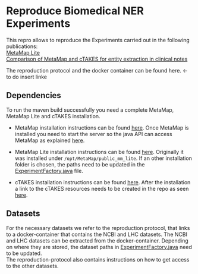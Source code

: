 # Reproduce Biomedical NER Experiments

This repro allows to reproduce the Experiments carried out in the following publications:  
[MetaMap Lite](https://academic.oup.com/jamia/article/24/4/841/2961848)  
[Comparison of MetaMap and cTAKES for entity extraction in clinical notes](https://www.ncbi.nlm.nih.gov/pmc/articles/PMC6157281/)   
  
The reproduction protocol and the docker container can be found here. <- to do insert linke

## Dependencies
To run the maven build successfully you need a complete MetaMap, MetaMap Lite and cTAKES installation.
* MetaMap installation instructions can be found [here](https://metamap.nlm.nih.gov/JavaApi.shtml). Once MetaMap is installed you need to start the server so the java API can access MetaMap as explained [here](https://metamap.nlm.nih.gov/Docs/README_javaapi.shtml).

* MetaMap Lite installation instructions can be found [here](https://metamap.nlm.nih.gov/MetaMapLite.shtml). Originally it was installed under `/opt/MetaMap/public_mm_lite`. If an other installation folder is chosen, the paths need to be updated in the [ExperimentFactory.java](src/main/java/biomed/ner/evaluation/ExperimentFactory.java) file.

* cTAKES installation instructions can be found [here](https://cwiki.apache.org/confluence/display/CTAKES/cTAKES+4.0+User+Install+Guide). After the installation a link to the cTAKES resources needs to be created in the repo as seen [here](src/main/resources).


## Datasets

For the necessary datasets we refer to the reproduction protocol, that links to a docker-container that contains the NCBI and LHC datasets.
The NCBI and LHC datasets can be extracted from the docker-container. Depending on where they are stored, the dataset paths in [ExperimentFactory.java](src/main/java/biomed/ner/evaluation/ExperimentFactory.java) need to be updated.  
The reproduction-protocol also contains instructions on how to get access to the other datasets. 

[//]: # "## Map DUI to CUI"
[//]: # "https://ii.nlm.nih.gov/MRCOC/MRCOC_Doc_2016.pd " 
[//]: # "`grep '|MSH|MH|' MRCONSO.RRF | grep |ENG| | cut -d'|' -f1,14,15 > MHcui`"

[//]: # "## Map OMIM to CUI"
[//]: # "`grep '|OMIM|' MRCONSO.RRF | grep |ENG| | cut -d'|' -f1,14,15 | grep -v |MTHU | grep -vE \|[0-9]*\.[0-9]*\| > OMIMcui`"

[//]: # "## Map MSH CUI to CUI"
[//]: # "`grep '|MSH|NM|' MRCONSO.RRF | grep |ENG| | cut -d'|' -f1,14,15 | grep -E '\|C[0-9]{1,6}\|' > MHCcui"

[//]: # "# TODOS"

[//]: # "Snomed Resources `org/apache/ctakes/dictionary/lookup/fast/sno_rx_16ab.xml`"
[//]: # "needs to be changed line :  `<property key=jdbcUrl value=jdbc:hsqldb:file:src/main/resources/org/apache/ctakes/dictionary/lookup/fast/sno_rx_16ab/sno_rx_16ab/>`"
